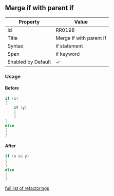 ## Merge if with parent if

| Property | Value |
| -------- | ----- |
| Id | RR0196 |
| Title | Merge if with parent if |
| Syntax | if statement |
| Span | if keyword |
| Enabled by Default | &#x2713; |

### Usage

#### Before

```csharp
if (x)
{
    if (y)
    {
    }
}
else
{
}
```

#### After

```csharp
if (x && y)
{
}
else
{
}
```

[full list of refactorings](Refactorings.md)